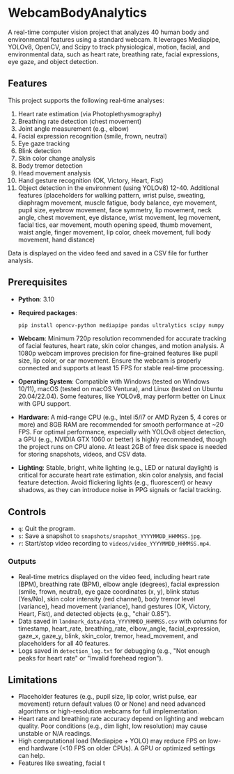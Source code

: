 # WebcamBodyAnalytics

A real-time computer vision project that analyzes 40 human body and environmental features using a standard webcam. It leverages Mediapipe, YOLOv8, OpenCV, and Scipy to track physiological, motion, facial, and environmental data, such as heart rate, breathing rate, facial expressions, eye gaze, and object detection.

## Features
This project supports the following real-time analyses:
1. Heart rate estimation (via Photoplethysmography)
2. Breathing rate detection (chest movement)
3. Joint angle measurement (e.g., elbow)
4. Facial expression recognition (smile, frown, neutral)
5. Eye gaze tracking
6. Blink detection
7. Skin color change analysis
8. Body tremor detection
9. Head movement analysis
10. Hand gesture recognition (OK, Victory, Heart, Fist)
11. Object detection in the environment (using YOLOv8)
12-40. Additional features (placeholders for walking pattern, wrist pulse, sweating, diaphragm movement, muscle fatigue, body balance, eye movement, pupil size, eyebrow movement, face symmetry, lip movement, neck angle, chest movement, eye distance, wrist movement, leg movement, facial tics, ear movement, mouth opening speed, thumb movement, waist angle, finger movement, lip color, cheek movement, full body movement, hand distance)

Data is displayed on the video feed and saved in a CSV file for further analysis.

## Prerequisites
- **Python**: 3.10
- **Required packages**:
  ```bash
  pip install opencv-python mediapipe pandas ultralytics scipy numpy
  ```

- **Webcam**: Minimum 720p resolution recommended for accurate tracking of facial features, heart rate, skin color changes, and motion analysis. A 1080p webcam improves precision for fine-grained features like pupil size, lip color, or ear movement. Ensure the webcam is properly connected and supports at least 15 FPS for stable real-time processing.
  
- **Operating System**: Compatible with Windows (tested on Windows 10/11), macOS (tested on macOS Ventura), and Linux (tested on Ubuntu 20.04/22.04). Some features, like YOLOv8, may perform better on Linux with GPU support.
  
- **Hardware**: A mid-range CPU (e.g., Intel i5/i7 or AMD Ryzen 5, 4 cores or more) and 8GB RAM are recommended for smooth performance at ~20 FPS. For optimal performance, especially with YOLOv8 object detection, a GPU (e.g., NVIDIA GTX 1060 or better) is highly recommended, though the project runs on CPU alone. At least 2GB of free disk space is needed for storing snapshots, videos, and CSV data.
  
- **Lighting**: Stable, bright, white lighting (e.g., LED or natural daylight) is critical for accurate heart rate estimation, skin color analysis, and facial feature detection. Avoid flickering lights (e.g., fluorescent) or heavy shadows, as they can introduce noise in PPG signals or facial tracking.

## Controls
- `q`: Quit the program.
- `s`: Save a snapshot to `snapshots/snapshot_YYYYMMDD_HHMMSS.jpg`.
- `r`: Start/stop video recording to `videos/video_YYYYMMDD_HHMMSS.mp4`.

### Outputs
- Real-time metrics displayed on the video feed, including heart rate (BPM), breathing rate (BPM), elbow angle (degrees), facial expression (smile, frown, neutral), eye gaze coordinates (x, y), blink status (Yes/No), skin color intensity (red channel), body tremor level (variance), head movement (variance), hand gestures (OK, Victory, Heart, Fist), and detected objects (e.g., "chair 0.85").
- Data saved in `landmark_data/data_YYYYMMDD_HHMMSS.csv` with columns for timestamp, heart_rate, breathing_rate, elbow_angle, facial_expression, gaze_x, gaze_y, blink, skin_color, tremor, head_movement, and placeholders for all 40 features.
- Logs saved in `detection_log.txt` for debugging (e.g., "Not enough peaks for heart rate" or "Invalid forehead region").

## Limitations
- Placeholder features (e.g., pupil size, lip color, wrist pulse, ear movement) return default values (0 or None) and need advanced algorithms or high-resolution webcams for full implementation.
- Heart rate and breathing rate accuracy depend on lighting and webcam quality. Poor conditions (e.g., dim light, low resolution) may cause unstable or N/A readings.
- High computational load (Mediapipe + YOLO) may reduce FPS on low-end hardware (<10 FPS on older CPUs). A GPU or optimized settings can help.
- Features like sweating, facial t
